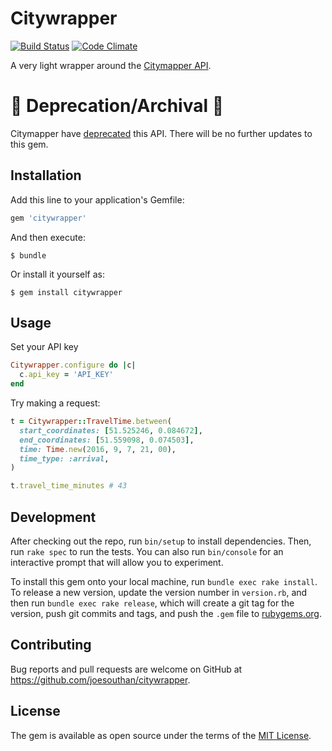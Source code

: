 # Citywrapper
[![Build Status](https://travis-ci.org/JoeSouthan/citywrapper.svg?branch=master)](https://travis-ci.org/JoeSouthan/citywrapper)
[![Code Climate](https://codeclimate.com/github/JoeSouthan/citywrapper/badges/gpa.svg)](https://codeclimate.com/github/JoeSouthan/citywrapper)

A very light wrapper around the [Citymapper API](https://citymapper.3scale.net/).
# 🚨 Deprecation/Archival 🚨

Citymapper have [deprecated](https://citymapper.3scale.net/docs) this API. There will be no further updates to this gem.

## Installation

Add this line to your application's Gemfile:

```ruby
gem 'citywrapper'
```

And then execute:

    $ bundle

Or install it yourself as:

    $ gem install citywrapper

## Usage

Set your API key

```ruby
Citywrapper.configure do |c|
  c.api_key = 'API_KEY'
end

```

Try making a request:

```ruby
t = Citywrapper::TravelTime.between(
  start_coordinates: [51.525246, 0.084672],
  end_coordinates: [51.559098, 0.074503],
  time: Time.new(2016, 9, 7, 21, 00),
  time_type: :arrival,
)

t.travel_time_minutes # 43

```


## Development

After checking out the repo, run `bin/setup` to install dependencies. Then, run `rake spec` to run the tests. You can also run `bin/console` for an interactive prompt that will allow you to experiment.

To install this gem onto your local machine, run `bundle exec rake install`. To release a new version, update the version number in `version.rb`, and then run `bundle exec rake release`, which will create a git tag for the version, push git commits and tags, and push the `.gem` file to [rubygems.org](https://rubygems.org).

## Contributing

Bug reports and pull requests are welcome on GitHub at https://github.com/joesouthan/citywrapper.


## License

The gem is available as open source under the terms of the [MIT License](http://opensource.org/licenses/MIT).


